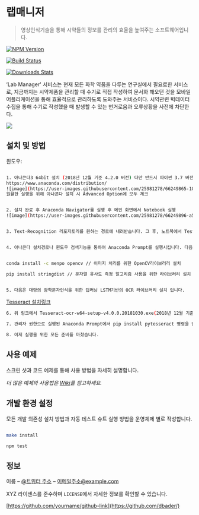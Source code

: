 # 랩매니저

> 영상인식기술을 통해 시약들의 정보를 관리의 효율을 높여주는 소프트웨어입니다.



[![NPM Version][npm-image]][npm-url]

[![Build Status][travis-image]][travis-url]

[![Downloads Stats][npm-downloads]][npm-url]



‘Lab Manager' 서비스는 현재 모든 화학 약품을 다루는 연구실에서 필요로한 서비스로, 지금까지는 시약제품을 관리할 때 수기로 직접 작성하여 문서화 해오던 것을 모바일 어플리케이션을 통해 효율적으로 관리하도록 도와주는 서비스이다. 시약관련 빅데이터 수집을 통해 수기로 작성했을 때 발생할 수 있는 번거로움과 오류상황을 사전에 차단한다. 



![](../header.png)



## 설치 및 방법


윈도우:



```sh

1. 아나콘다3 64bit 설치 (2018년 12월 기준 4.2.0 버전) 다만 반드시 파이썬 3.7 버전 권장
https://www.anaconda.com/distribution/
![image](https://user-images.githubusercontent.com/25981278/66249865-1883ee00-e775-11e9-97f0-fdcfd283590f.png)
원활한 실행을 위해 아나콘다 설치 시 Advanced Option에 모두 체크
```



```sh

2. 설치 완료 후 Anaconda Navigator를 실행 후 메인 화면에서 Notebook 실행
![image](https://user-images.githubusercontent.com/25981278/66249896-a52eac00-e775-11e9-9edd-152485234f81.png)

```



```sh

3. Text-Recognition 리포지토리를 원하는 경로에 내려받습니다. 그 후, 노트북에서 Test-Recognition-master 디렉터리로 이동합니다.

```



```sh

4. 아나콘다 설치경로나 윈도우 검색기능을 통하여 Anaconda Prompt를 실행시킵니다. 다음 명령어 들을 차례로 입력해주세요.

```

```sh

conda install -c menpo opencv // 이미지 처리를 위한 OpenCV라이브러리 설치

pip install stringdist // 문자열 유사도 측정 알고리즘 사용을 위한 라이브러리 설치

```




```sh

5. 다음은 대망의 광학문자인식을 위한 딥러닝 LSTM기반의 OCR 라이브러리 설치 입니다.

```
[Tesseract 설치링크](https://github.com/UB-Mannheim/tesseract/wiki)

```sh
6. 위 링크에서 Tesseract-ocr-w64-setup-v4.0.0.20181030.exe(2018년 12월 기준) 파일 다운후 설치 옵션에서 additional language 모두 선택하여 설치합니다.
```

```sh
7. 관리자 권한으로 실행된 Anaconda Prompt에서 pip install pytesseract 명령을 입력합니다

```

```sh
8. 이제 실행을 위한 모든 준비를 마쳤습니다. 

```




## 사용 예제



스크린 샷과 코드 예제를 통해 사용 방법을 자세히 설명합니다.



_더 많은 예제와 사용법은 [Wiki][wiki]를 참고하세요._



## 개발 환경 설정



모든 개발 의존성 설치 방법과 자동 테스트 슈트 실행 방법을 운영체제 별로 작성합니다.



```sh

make install

npm test

```



## 정보



이름 – [@트위터 주소](https://twitter.com/dbader_org) – 이메일주소@example.com



XYZ 라이센스를 준수하며 ``LICENSE``에서 자세한 정보를 확인할 수 있습니다.



[https://github.com/yourname/github-link](https://github.com/dbader/)





<!-- Markdown link & img dfn's -->

[npm-image]: https://img.shields.io/npm/v/datadog-metrics.svg?style=flat-square

[npm-url]: https://npmjs.org/package/datadog-metrics

[npm-downloads]: https://img.shields.io/npm/dm/datadog-metrics.svg?style=flat-square

[travis-image]: https://img.shields.io/travis/dbader/node-datadog-metrics/master.svg?style=flat-square

[travis-url]: https://travis-ci.org/dbader/node-datadog-metrics

[wiki]: https://github.com/yourname/yourproject/wiki
